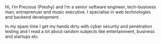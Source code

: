 Hi, I’m Precious (Preshy) and I’m a senior software engineer, tech-business man, entreprenuer and music executive. I specialise in web technologies and backend development.

In my spare time I get my hands dirty with cyber security and penetration testing and I read a lot about random subjects like entertainment, business and startups etc.

